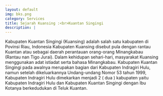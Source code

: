```yaml
---
layout: default
img: bks.png
category: Services
title: Sejarah Kuansing :<br>Kuantan Singingi
description: |
---
```

Kabupaten Kuantan Singingi (Kuansing) adalah salah satu kabupaten di Povinsi Riau, Indonesia Kabupaten Kuansing disebut pula dengan rantau Kuantan atau sebagai daerah perantauan orang-orang Minangkabau (Rantau nan Tigo Jurai). Dalam kehidupan sehari-hari, masyarakat Kuansing menggunakan adat istiadat serta bahasa Minangkabau. Kabupaten Kuantan Singingi pada awalnya merupakan bagian dari Kabupaten Indragiri Hulu, namun setelah dikeluarkannya Undang-undang Nomor 53 tahun 1999, Kabupaten Indragiri Hulu dimekarkan menjadi 2 ( dua ) kabupaten yaitu Kabupaten Indragiri Hulu dan Kabupaten Kuantan Singingi dengan Ibu Kotanya berkedudukan di Teluk Kuantan.

